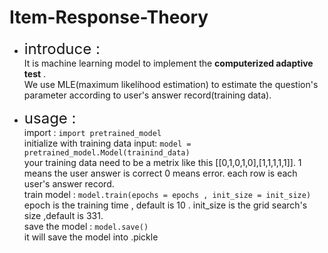 # Item-Response-Theory #
* <font size=5>introduce :</font> <br> It is machine learning model to implement the **computerized adaptive test** . <br>
We use MLE(maximum likelihood estimation) to estimate the question's parameter according to user's answer record(training data).

* <font size=5>usage :</font> <br> import : `import pretrained_model` <br> initialize with training data input: `model = pretrained_model.Model(trainind_data)` <br>
your training data need to be a metrix like this [[0,1,0,1,0],[1,1,1,1,1]]. 1 means the user answer is correct 0 means error. each row is each user's answer record.<br>
train model : `model.train(epochs = epochs , init_size = init_size)` <br>
epoch is the training time , default is 10 . init_size is the grid search's size ,default is 331. <br>
save the model :  `model.save()` <br> it will save the model into .pickle